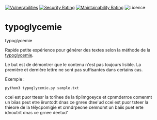 [![Vulnerabilities](https://sonarcloud.io/api/project_badges/measure?project=Valinor_typoglycemie&metric=vulnerabilities)](https://sonarcloud.io/dashboard?id=Valinor_typoglycemie)
[![Security Rating](https://sonarcloud.io/api/project_badges/measure?project=Valinor_typoglycemie&metric=security_rating)](https://sonarcloud.io/dashboard?id=Valinor_typoglycemie)
[![Maintainability Rating](https://sonarcloud.io/api/project_badges/measure?project=Valinor_typoglycemie&metric=sqale_rating)](https://sonarcloud.io/dashboard?id=Valinor_typoglycemie)
![Licence](https://img.shields.io/github/license/valinor/typoglycemie)



# typoglycemie
typoglycemie

Rapide petite expérience pour générer des textes selon la méthode de la [typoglycemie](https://en.wikipedia.org/wiki/Typoglycemia).

Le but est de démontrer que le contenu n'est pas toujours lisible.
La première et dernière lettre ne sont pas suffisantes dans certains cas.

Exemple :

    python3 typoglycemie.py sample.txt

ccei est puor tteesr la torihee de la tiplimgoeyce et cpnmderroe comenmt un biias peut etre iiruntodt dnas ce gnree dtee'ud
ccei est puor tsteer la thieore de la télycpomigie et crmdrpeone cemnomt un baiis puet erte idnoutrit dnas ce grnee deetud'
